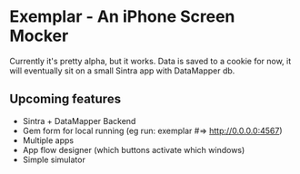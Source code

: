 # Exemplar - An iPhone Screen Mocker

Currently it's pretty alpha, but it works. Data is saved to a cookie for now, it will eventually sit on a small Sintra app with DataMapper db.

## Upcoming features

- Sintra + DataMapper Backend
- Gem form for local running (eg run: exemplar #=> http://0.0.0.0:4567)
- Multiple apps
- App flow designer (which buttons activate which windows)
- Simple simulator